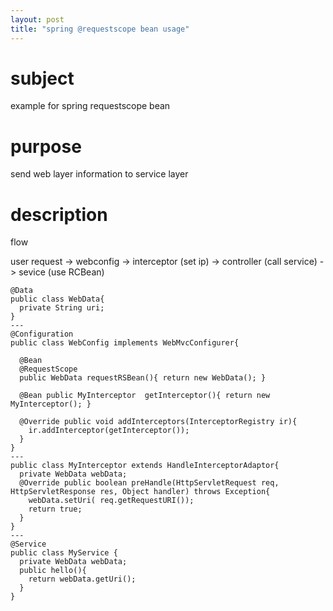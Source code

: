 ```yaml
---
layout: post
title: "spring @requestscope bean usage"
---
```

# subject
example for spring requestscope bean

# purpose
send web layer  information to service layer

# description
flow

user request -> webconfig -> interceptor (set ip) -> controller (call service) -> sevice (use RCBean)
```
@Data
public class WebData{
  private String uri;
}
---
@Configuration
public class WebConfig implements WebMvcConfigurer{

  @Bean
  @RequestScope
  public WebData requestRSBean(){ return new WebData(); }

  @Bean public MyInterceptor  getInterceptor(){ return new MyInterceptor(); }

  @Override public void addInterceptors(InterceptorRegistry ir){
    ir.addInterceptor(getInterceptor());
  }
}
---
public class MyInterceptor extends HandleInterceptorAdaptor{
  private WebData webData;
  @Override public boolean preHandle(HttpServletRequest req, HttpServletResponse res, Object handler) throws Exception{
    webData.setUri( req.getRequestURI());
    return true;
  }
}
---
@Service
public class MyService {
  private WebData webData;
  public hello(){
    return webData.getUri();
  }
}
```

